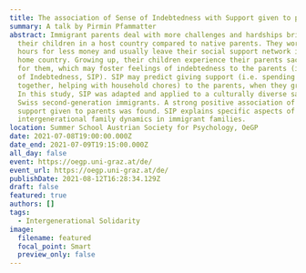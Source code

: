```yaml
---
title: The association of Sense of Indebtedness with Support given to parents at the OeGP Summer School
summary: A talk by Pirmin Pfammatter
abstract: Immigrant parents deal with more challenges and hardships bringing up
  their children in a host country compared to native parents. They work longer
  hours for less money and usually leave their social support network in the
  home country. Growing up, their children experience their parents sacrificing
  for them, which may foster feelings of indebtedness to the parents (i.e. Sense
  of Indebtedness, SIP). SIP may predict giving support (i.e. spending time
  together, helping with household chores) to the parents, when they grow old.
  In this study, SIP was adapted and applied to a culturally diverse sample of
  Swiss second-generation immigrants. A strong positive association of SIP with
  support given to parents was found. SIP explains specific aspects of
  intergenerational family dynamics in immigrant families.
location: Summer School Austrian Society for Psychology, OeGP
date: 2021-07-08T19:00:00.000Z
date_end: 2021-07-09T19:15:00.000Z
all_day: false
event: https://oegp.uni-graz.at/de/
event_url: https://oegp.uni-graz.at/de/
publishDate: 2021-08-12T16:28:34.129Z
draft: false
featured: true
authors: []
tags:
  - Intergenerational Solidarity
image:
  filename: featured
  focal_point: Smart
  preview_only: false
---
```

